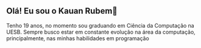 ## Olá! Eu sou o Kauan Rubem👋

Tenho 19 anos, no momento sou graduando em Ciência da Computação na UESB. Sempre busco estar em constante evolução na área da computação, principalmente, nas minhas habilidades em programação 

